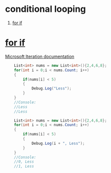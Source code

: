 # conditional looping

1. <a href="#tag-forif">for if</a>

# <a id="tag-forif" href="#tag-if">for if</a>
[Microsoft Iteration documentation](https://docs.microsoft.com/en-us/dotnet/csharp/language-reference/statements/iteration-statements)

```csharp
	List<int> nums = new List<int>(){2,4,6,8};
	for(int i = 0;i < nums.Count; i++)
	{
		if(nums[i] < 5)
		{
			Debug.Log("Less");
		}
	}
	//Console:
	//Less
	//Less
```

```csharp
	List<int> nums = new List<int>(){2,4,6,8};
	for(int i = 0;i < nums.Count; i++)
	{
		if(nums[i] < 5)
		{
			Debug.Log(i + ", Less");
		}
	}
	//Console:
	//0, Less
	//1, Less
```